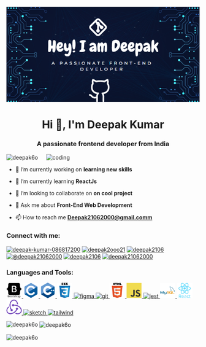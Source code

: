 ![logo](https://github.com/Deepak6o/Deepak6o/blob/main/Deepak.png)
<h1 align="center">Hi 👋, I'm Deepak Kumar</h1>
<h3 align="center">A passionate frontend developer from India</h3>
<img align="right" src="https://media.licdn.com/dms/image/C5612AQGHcoEtzhvUCw/article-cover_image-shrink_600_2000/0/1593674157298?e=2147483647&v=beta&t=_xjClv1_8ITSvd8y6ef0nZqFw63EGkeibPdoc3XItjc" alt="coding" width="400">

<p align="left"> <img src="https://komarev.com/ghpvc/?username=deepak6o&label=Profile%20views&color=0e75b6&style=flat" alt="deepak6o" /> </p>

- 🔭 I’m currently working on **learning new skills**

- 🌱 I’m currently learning **ReactJs**

- 👯 I’m looking to collaborate on **on cool project**

- 💬 Ask me about **Front-End Web Development**

- 📫 How to reach me **Deepak21062000@gmail.comm**

<h3 align="left">Connect with me:</h3>
<p align="left">
<a href="https://linkedin.com/in/deepak-kumar-086817200" target="blank"><img align="center" src="https://raw.githubusercontent.com/rahuldkjain/github-profile-readme-generator/master/src/images/icons/Social/linked-in-alt.svg" alt="deepak-kumar-086817200" height="30" width="40" /></a>
<a href="https://instagram.com/deepak2ooo21" target="blank"><img align="center" src="https://raw.githubusercontent.com/rahuldkjain/github-profile-readme-generator/master/src/images/icons/Social/instagram.svg" alt="deepak2ooo21" height="30" width="40" /></a>
<a href="https://www.codechef.com/users/deepak2106" target="blank"><img align="center" src="https://cdn.jsdelivr.net/npm/simple-icons@3.1.0/icons/codechef.svg" alt="deepak2106" height="30" width="40" /></a>
<a href="https://www.hackerrank.com/@deepak21062000" target="blank"><img align="center" src="https://raw.githubusercontent.com/rahuldkjain/github-profile-readme-generator/master/src/images/icons/Social/hackerrank.svg" alt="@deepak21062000" height="30" width="40" /></a>
<a href="https://www.leetcode.com/deepak2106" target="blank"><img align="center" src="https://raw.githubusercontent.com/rahuldkjain/github-profile-readme-generator/master/src/images/icons/Social/leet-code.svg" alt="deepak2106" height="30" width="40" /></a>
<a href="https://auth.geeksforgeeks.org/user/deepak21062000" target="blank"><img align="center" src="https://raw.githubusercontent.com/rahuldkjain/github-profile-readme-generator/master/src/images/icons/Social/geeks-for-geeks.svg" alt="deepak21062000" height="30" width="40" /></a>
</p>

<h3 align="left">Languages and Tools:</h3>
<p align="left"> <a href="https://getbootstrap.com" target="_blank" rel="noreferrer"> <img src="https://raw.githubusercontent.com/devicons/devicon/master/icons/bootstrap/bootstrap-plain-wordmark.svg" alt="bootstrap" width="40" height="40"/> </a> <a href="https://www.cprogramming.com/" target="_blank" rel="noreferrer"> <img src="https://raw.githubusercontent.com/devicons/devicon/master/icons/c/c-original.svg" alt="c" width="40" height="40"/> </a> <a href="https://www.w3schools.com/cpp/" target="_blank" rel="noreferrer"> <img src="https://raw.githubusercontent.com/devicons/devicon/master/icons/cplusplus/cplusplus-original.svg" alt="cplusplus" width="40" height="40"/> </a> <a href="https://www.w3schools.com/css/" target="_blank" rel="noreferrer"> <img src="https://raw.githubusercontent.com/devicons/devicon/master/icons/css3/css3-original-wordmark.svg" alt="css3" width="40" height="40"/> </a> <a href="https://www.figma.com/" target="_blank" rel="noreferrer"> <img src="https://www.vectorlogo.zone/logos/figma/figma-icon.svg" alt="figma" width="40" height="40"/> </a> <a href="https://git-scm.com/" target="_blank" rel="noreferrer"> <img src="https://www.vectorlogo.zone/logos/git-scm/git-scm-icon.svg" alt="git" width="40" height="40"/> </a> <a href="https://www.w3.org/html/" target="_blank" rel="noreferrer"> <img src="https://raw.githubusercontent.com/devicons/devicon/master/icons/html5/html5-original-wordmark.svg" alt="html5" width="40" height="40"/> </a> <a href="https://developer.mozilla.org/en-US/docs/Web/JavaScript" target="_blank" rel="noreferrer"> <img src="https://raw.githubusercontent.com/devicons/devicon/master/icons/javascript/javascript-original.svg" alt="javascript" width="40" height="40"/> </a> <a href="https://jestjs.io" target="_blank" rel="noreferrer"> <img src="https://www.vectorlogo.zone/logos/jestjsio/jestjsio-icon.svg" alt="jest" width="40" height="40"/> </a> <a href="https://www.mysql.com/" target="_blank" rel="noreferrer"> <img src="https://raw.githubusercontent.com/devicons/devicon/master/icons/mysql/mysql-original-wordmark.svg" alt="mysql" width="40" height="40"/> </a> <a href="https://reactjs.org/" target="_blank" rel="noreferrer"> <img src="https://raw.githubusercontent.com/devicons/devicon/master/icons/react/react-original-wordmark.svg" alt="react" width="40" height="40"/> </a> <a href="https://redux.js.org" target="_blank" rel="noreferrer"> <img src="https://raw.githubusercontent.com/devicons/devicon/master/icons/redux/redux-original.svg" alt="redux" width="40" height="40"/> </a> <a href="https://www.sketch.com/" target="_blank" rel="noreferrer"> <img src="https://www.vectorlogo.zone/logos/sketchapp/sketchapp-icon.svg" alt="sketch" width="40" height="40"/> </a> <a href="https://tailwindcss.com/" target="_blank" rel="noreferrer"> <img src="https://www.vectorlogo.zone/logos/tailwindcss/tailwindcss-icon.svg" alt="tailwind" width="40" height="40"/> </a> </p>

<p><img align="left" src="https://github-readme-stats.vercel.app/api/top-langs?username=deepak6o&show_icons=true&locale=en&layout=compact" alt="deepak6o" /></p>

<p>&nbsp;<img align="center" src="https://github-readme-stats.vercel.app/api?username=deepak6o&show_icons=true&locale=en" alt="deepak6o" /></p>

<p><img align="center" src="https://github-readme-streak-stats.herokuapp.com/?user=deepak6o&" alt="deepak6o" /></p>

